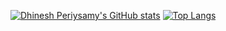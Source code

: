 [![Dhinesh Periysamy's GitHub stats](https://github-readme-stats.vercel.app/api/top-langs?username=dhineshp565&hide=html,scss,stylus,blade,jupyter%20notebook,python,css,shell,batchfile,dockerfile,typescript&theme=algolia&show_icons=true)](https://github.com/dhinesh565)
[![Top Langs](https://github-readme-stats.vercel.app/api?username=dhineshp565&theme=algolia&show_icons=true)](https://github.com/dhineshp565)

